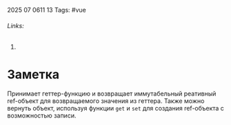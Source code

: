 2025 07 0611 13
Tags: #vue
###### Links: 
1) 
# Заметка
Принимает геттер-функцию и возвращает иммутабельный реативный ref-объект для возвращаемого значения из геттера. Также можно вернуть объект, используя функции `get` и `set` для создания ref-объекта с возможностью записи.